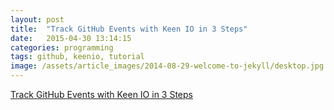```yaml
---
layout: post
title:  "Track GitHub Events with Keen IO in 3 Steps"
date:   2015-04-30 13:14:15
categories: programming
tags: github, keenio, tutorial
image: /assets/article_images/2014-08-29-welcome-to-jekyll/desktop.jpg
---
```


<script async src="https://static.medium.com/embed.js"></script><a class="m-story" data-width="100%" data-collapsed="true" href="https://medium.com/azuki-news/track-github-events-with-keen-io-in-3-steps-df6e3248387c">Track GitHub Events with Keen IO in 3 Steps</a>